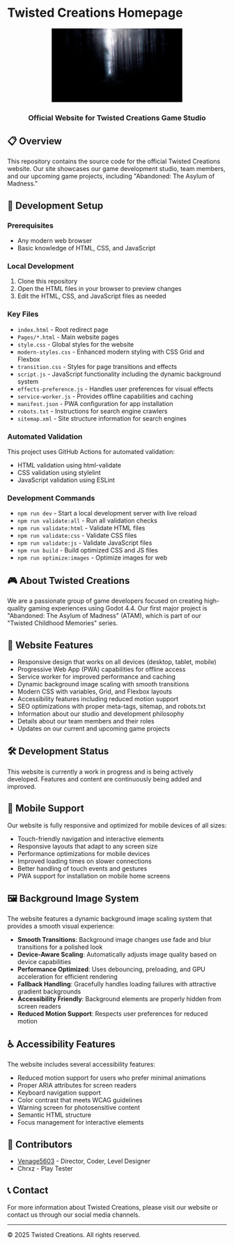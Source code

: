 # Twisted Creations Homepage

<div align="center">
  <kbd><img src="./Images/Base-Image.png" alt="Twisted Creations Logo" width="300"/></kbd>
  <h3>Official Website for Twisted Creations Game Studio</h3>
</div>

## 📋 Overview

This repository contains the source code for the official Twisted Creations website.
Our site showcases our game
development studio, team members, and our upcoming game projects, including "Abandoned: The Asylum of Madness."

## 🔧 Development Setup

### Prerequisites

- Any modern web browser
- Basic knowledge of HTML, CSS, and JavaScript

### Local Development

1. Clone this repository
2. Open the HTML files in your browser to preview changes
3. Edit the HTML, CSS, and JavaScript files as needed

### Key Files

- `index.html` - Root redirect page
- `Pages/*.html` - Main website pages
- `style.css` - Global styles for the website
- `modern-styles.css` - Enhanced modern styling with CSS Grid and Flexbox
- `transition.css` - Styles for page transitions and effects
- `script.js` - JavaScript functionality including the dynamic background system
- `effects-preference.js` - Handles user preferences for visual effects
- `service-worker.js` - Provides offline capabilities and caching
- `manifest.json` - PWA configuration for app installation
- `robots.txt` - Instructions for search engine crawlers
- `sitemap.xml` - Site structure information for search engines

### Automated Validation

This project uses GitHub Actions for automated validation:

- HTML validation using html-validate
- CSS validation using stylelint
- JavaScript validation using ESLint

### Development Commands

- `npm run dev` - Start a local development server with live reload
- `npm run validate:all` - Run all validation checks
- `npm run validate:html` - Validate HTML files
- `npm run validate:css` - Validate CSS files
- `npm run validate:js` - Validate JavaScript files
- `npm run build` - Build optimized CSS and JS files
- `npm run optimize:images` - Optimize images for web

## 🎮 About Twisted Creations

We are a passionate group of game developers focused on creating high-quality gaming experiences using Godot 4.4. Our
first major project is "Abandoned: The Asylum of Madness" (ATAM), which is part of our "Twisted Childhood Memories"
series.

## 🚀 Website Features

- Responsive design that works on all devices (desktop, tablet, mobile)
- Progressive Web App (PWA) capabilities for offline access
- Service worker for improved performance and caching
- Dynamic background image scaling with smooth transitions
- Modern CSS with variables, Grid, and Flexbox layouts
- Accessibility features including reduced motion support
- SEO optimizations with proper meta-tags, sitemap, and robots.txt
- Information about our studio and development philosophy
- Details about our team members and their roles
- Updates on our current and upcoming game projects

## 🛠️ Development Status

This website is currently a work in progress and is being actively developed.
Features and content are continuously
being added and improved.

## 📱 Mobile Support

Our website is fully responsive and optimized for mobile devices of all sizes:

- Touch-friendly navigation and interactive elements
- Responsive layouts that adapt to any screen size
- Performance optimizations for mobile devices
- Improved loading times on slower connections
- Better handling of touch events and gestures
- PWA support for installation on mobile home screens

## 🖼️ Background Image System

The website features a dynamic background image scaling system that provides a smooth visual experience:

- **Smooth Transitions**: Background image changes use fade and blur transitions for a polished look
- **Device-Aware Scaling**: Automatically adjusts image quality based on device capabilities
- **Performance Optimized**: Uses debouncing, preloading, and GPU acceleration for efficient rendering
- **Fallback Handling**: Gracefully handles loading failures with attractive gradient backgrounds
- **Accessibility Friendly**: Background elements are properly hidden from screen readers
- **Reduced Motion Support**: Respects user preferences for reduced motion

## ♿ Accessibility Features

The website includes several accessibility features:

- Reduced motion support for users who prefer minimal animations
- Proper ARIA attributes for screen readers
- Keyboard navigation support
- Color contrast that meets WCAG guidelines
- Warning screen for photosensitive content
- Semantic HTML structure
- Focus management for interactive elements

## 👥 Contributors

- [Venage5603](https://youtube.com/@Venage5603) - Director, Coder, Level Designer
- Chrxz - Play Tester

## 📞 Contact

For more information about Twisted Creations, please visit our website or contact us through our social media channels.

---

&copy; 2025 Twisted Creations. All rights reserved.
